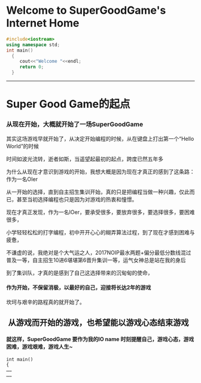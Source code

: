# Welcome to SuperGoodGame's Internet Home
```C++
#include<iostream>
using namespace std;
int main()
  {
     cout<<"Welcome "<<endl;
     return 0;
  }
```
***
# Super Good Game的起点

### 从现在开始，大概就开始了一场SuperGoodGame

其实这场游戏早就开始了，从决定开始编程的时候，从在键盘上打出第一个“Hello World”的时候

时间如波光流转，逝者如斯，当遥望起最初的起点，跨度已然五年多

为什么从现在才意识到游戏的开始，我想大概是因为现在才真正的感到了这条路：作为一名OIer

从一开始的选择，直到自主招生集训开始，真的只是把编程当做一种兴趣，仅此而已，甚至当初选择编程也只是因为对游戏的热衷和憧憬。

现在才真正发现，作为一名IOer，要承受很多，要放弃很多，要选择很多，要困难很多，

小学轻轻松松的打字编程，初中开开心心的糊弄算法过程，到了现在才感到困难与疲惫，

不谦虚的说，我绝对是个大气运之人，2017NOIP最水两题+偏分最低分数线混过普及一等，自主招生10进6堪堪第6晋升集训一等，运气女神总是站在我的身后

到了集训队，才真的是感到了自己这选择带来的沉甸甸的使命，

#### 作为开始，不保留消极，以最好的自己，迎接将长达2年的游戏

坎坷与艰辛的路程真的就开始了。

##  从游戏而开始的游戏，也希望能以游戏心态结束游戏
#### 就这样，SuperGoodGame 要作为我的IO name 时刻提醒自己，游戏心态，游戏困难，游戏艰难，游戏人生~
```
int main()
{
……
……
```
